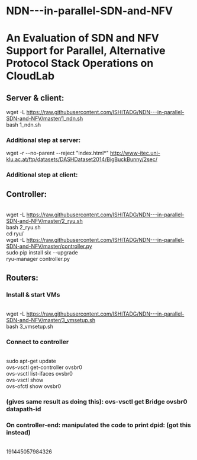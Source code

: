 # NDN---in-parallel-SDN-and-NFV
# An Evaluation of SDN and NFV Support for Parallel, Alternative Protocol Stack Operations on CloudLab
## Server & client:
wget -L https://raw.githubusercontent.com/ISHITADG/NDN---in-parallel-SDN-and-NFV/master/1_ndn.sh </br>
bash 1_ndn.sh
### Additional step at server: 
wget -r --no-parent --reject \"index.html*\" http://www-itec.uni-klu.ac.at/ftp/datasets/DASHDataset2014/BigBuckBunny/2sec/
### Additional step at client:


## Controller:
</br>wget -L https://raw.githubusercontent.com/ISHITADG/NDN---in-parallel-SDN-and-NFV/master/2_ryu.sh
</br>bash 2_ryu.sh
</br>cd ryu/
</br>wget -L https://raw.githubusercontent.com/ISHITADG/NDN---in-parallel-SDN-and-NFV/master/controller.py
</br>sudo pip install six --upgrade
</br>ryu-manager controller.py

## Routers:
### Install & start VMs
</br>wget -L https://raw.githubusercontent.com/ISHITADG/NDN---in-parallel-SDN-and-NFV/master/3_vmsetup.sh
</br>bash 3_vmsetup.sh
### Connect to controller
</br>sudo apt-get update
</br>ovs-vsctl get-controller ovsbr0
</br>ovs-vsctl list-ifaces ovsbr0
</br>ovs-vsctl show 
</br>ovs-ofctl show ovsbr0 
### (gives same result as doing this): ovs-vsctl get Bridge ovsbr0 datapath-id
### On controller-end: manipulated the code to print dpid: (got this instead)
</br>191445057984326

